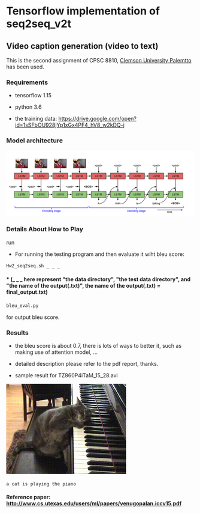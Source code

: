# Tensorflow implementation of seq2seq_v2t

## Video caption generation (video to text)

This is the second assignment of CPSC 8810, [Clemson University Palemtto](https://www.palmetto.clemson.edu/palmetto/) has been used.

[//]: # (Image References)

[image1]: ./TZ860P4iTaM_15_28.gif
[image2]: ./Annotation%202020-05-27%20014911.png

### Requirements
* tensorflow 1.15

* python 3.6

* the training data: https://drive.google.com/open?id=1sSFbOU928jYp1xGx4PF4_hV8_w2kDQ-j

### Model architecture

![alt text][image2]

### Details About How to Play

run

* For running the testing program and then evaluate it wiht bleu score:
```sh
Hw2_seq2seq.sh _ _ _
```

#### * (_ _ _ here represent "the data directory", "the test data directory", and "the name of the output(.txt)", the name of the output(.txt) = final_output.txt)

```sh
bleu_eval.py
```
for output bleu score.


### Results

* the bleu score is about 0.7, there is lots of ways to better it, such as making use of attention model, ...

* detailed description please refer to the pdf report, thanks.

* sample result for TZ860P4iTaM_15_28.avi

![alt text][image1]

`a cat is playing the piano`

#### Reference paper: http://www.cs.utexas.edu/users/ml/papers/venugopalan.iccv15.pdf
